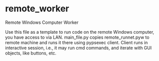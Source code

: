 # remote_worker
Remote Windows Computer Worker

Use this file as a template to run code on the remote Windows computer, you have access to via LAN.
main_file.py copies remote_runnet.pyw to remote machine and runs it there using pypsexec client.
Client runs in interactive session, i.e., it may run cmd commands, and iterate with GUI objects, like buttons, etc.
